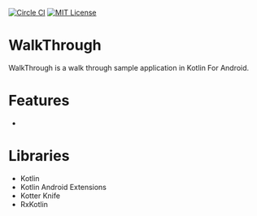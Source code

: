 [![Circle CI](https://circleci.com/gh/tommykw/WalkThrough.svg?style=shield)](https://circleci.com/gh/tommykw/WalkThrough)
[![MIT License](https://img.shields.io/github/license/tommykw/WalkThrough.svg)](https://github.com/tommykw/WalkThrough/blob/master/LICENSE)

# WalkThrough
WalkThrough is a walk through sample application in Kotlin For Android.

# Features
- 

# Libraries
- Kotlin
- Kotlin Android Extensions
- Kotter Knife
- RxKotlin
